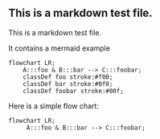 ## This is a markdown test file.

This is a markdown test file.

It contains a mermaid example

```mermaid
flowchart LR;
    A:::foo & B:::bar --> C:::foobar;
    classDef foo stroke:#f00;
    classDef bar stroke:#0f0;
    classDef foobar stroke:#00f;
```

Here is a simple flow chart:

```mermaid
flowchart LR;
     A:::foo & B:::bar --> C:::foobar;
```

